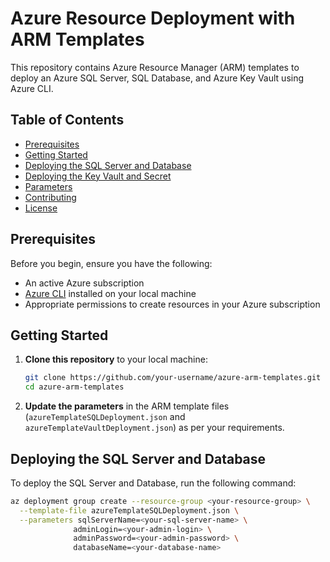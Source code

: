 # Azure Resource Deployment with ARM Templates

This repository contains Azure Resource Manager (ARM) templates to deploy an Azure SQL Server, SQL Database, and Azure Key Vault using Azure CLI.

## Table of Contents

- [Prerequisites](#prerequisites)
- [Getting Started](#getting-started)
- [Deploying the SQL Server and Database](#deploying-the-sql-server-and-database)
- [Deploying the Key Vault and Secret](#deploying-the-key-vault-and-secret)
- [Parameters](#parameters)
- [Contributing](#contributing)
- [License](#license)

## Prerequisites

Before you begin, ensure you have the following:

- An active Azure subscription
- [Azure CLI](https://docs.microsoft.com/en-us/cli/azure/install-azure-cli) installed on your local machine
- Appropriate permissions to create resources in your Azure subscription

## Getting Started

1. **Clone this repository** to your local machine:

    ```bash
    git clone https://github.com/your-username/azure-arm-templates.git
    cd azure-arm-templates
    ```

2. **Update the parameters** in the ARM template files (`azureTemplateSQLDeployment.json` and `azureTemplateVaultDeployment.json`) as per your requirements.

## Deploying the SQL Server and Database

To deploy the SQL Server and Database, run the following command:

```bash
az deployment group create --resource-group <your-resource-group> \
  --template-file azureTemplateSQLDeployment.json \
  --parameters sqlServerName=<your-sql-server-name> \
              adminLogin=<your-admin-login> \
              adminPassword=<your-admin-password> \
              databaseName=<your-database-name>
```